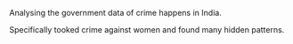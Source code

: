 Analysing the government data of crime happens in India. 

Specifically tooked crime against women and found many hidden patterns.
